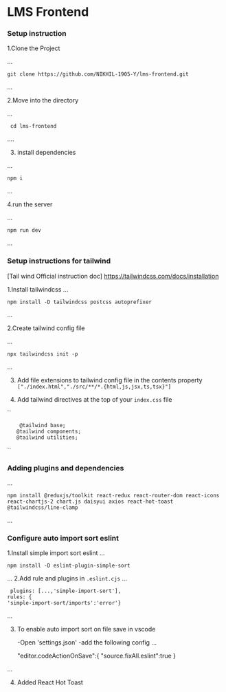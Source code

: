# LMS Frontend

### Setup instruction

1.Clone the Project

...

    git clone https://github.com/NIKHIL-1905-Y/lms-frontend.git

...
    

2.Move into the directory

...

     cd lms-frontend
....


3. install dependencies

...

    npm i

...

4.run the server 

...
    
    npm run dev

...


### Setup instructions for tailwind
[Tail wind Official instruction doc] https://tailwindcss.com/docs/installation


1.Install tailwindcss
...

    npm install -D tailwindcss postcss autoprefixer

...

2.Create tailwind config file

...
 
    npx tailwindcss init -p

...    

3. Add file extensions to tailwind config file in the contents property
``
    ["./index.html","./src/**/*.{html,js,jsx,ts,tsx}"]
``

4. Add tailwind directives at the top of your `index.css` file

``

        @tailwind base;
       @tailwind components;
       @tailwind utilities;

``

### Adding plugins and dependencies

...
   
    npm install @reduxjs/toolkit react-redux react-router-dom react-icons react-chartjs-2 chart.js daisyui axios react-hot-toast @tailwindcss/line-clamp

 ...   


### Configure auto import sort eslint

1.Install simple import sort eslint
...

    npm install -D eslint-plugin-simple-sort
...
2.Add rule and plugins in `.eslint.cjs`
...
     
     plugins: [...,'simple-import-sort'],
    rules: {
    'simple-import-sort/imports':'error'}
   
...

3. To enable auto import sort on file save in vscode

    -Open 'settings.json'
    -add the following config
...

     "editor.codeActionOnSave":{
        "source.fixAll.eslint":true
     }

...

4. Added React Hot Toast